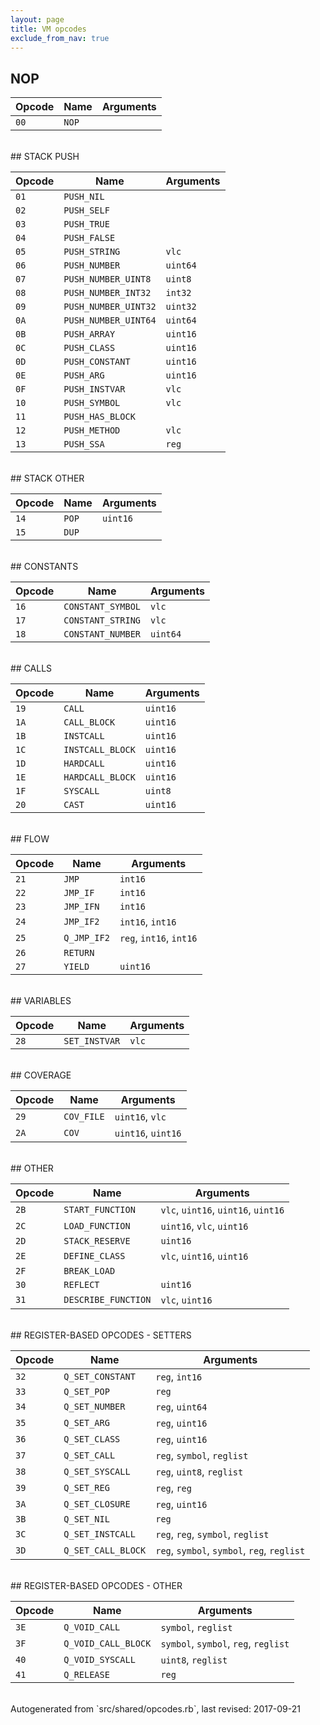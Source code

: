 ```yaml
---
layout: page
title: VM opcodes
exclude_from_nav: true
---
```


## NOP

|Opcode |Name    |Arguments|
|-------|--------|---------|
|`00`|`NOP`||

<br>
## STACK PUSH

|Opcode |Name    |Arguments|
|-------|--------|---------|
|`01`|`PUSH_NIL`||
|`02`|`PUSH_SELF`||
|`03`|`PUSH_TRUE`||
|`04`|`PUSH_FALSE`||
|`05`|`PUSH_STRING`|`vlc`|
|`06`|`PUSH_NUMBER`|`uint64`|
|`07`|`PUSH_NUMBER_UINT8`|`uint8`|
|`08`|`PUSH_NUMBER_INT32`|`int32`|
|`09`|`PUSH_NUMBER_UINT32`|`uint32`|
|`0A`|`PUSH_NUMBER_UINT64`|`uint64`|
|`0B`|`PUSH_ARRAY`|`uint16`|
|`0C`|`PUSH_CLASS`|`uint16`|
|`0D`|`PUSH_CONSTANT`|`uint16`|
|`0E`|`PUSH_ARG`|`uint16`|
|`0F`|`PUSH_INSTVAR`|`vlc`|
|`10`|`PUSH_SYMBOL`|`vlc`|
|`11`|`PUSH_HAS_BLOCK`||
|`12`|`PUSH_METHOD`|`vlc`|
|`13`|`PUSH_SSA`|`reg`|

<br>
## STACK OTHER

|Opcode |Name    |Arguments|
|-------|--------|---------|
|`14`|`POP`|`uint16`|
|`15`|`DUP`||

<br>
## CONSTANTS

|Opcode |Name    |Arguments|
|-------|--------|---------|
|`16`|`CONSTANT_SYMBOL`|`vlc`|
|`17`|`CONSTANT_STRING`|`vlc`|
|`18`|`CONSTANT_NUMBER`|`uint64`|

<br>
## CALLS

|Opcode |Name    |Arguments|
|-------|--------|---------|
|`19`|`CALL`|`uint16`|
|`1A`|`CALL_BLOCK`|`uint16`|
|`1B`|`INSTCALL`|`uint16`|
|`1C`|`INSTCALL_BLOCK`|`uint16`|
|`1D`|`HARDCALL`|`uint16`|
|`1E`|`HARDCALL_BLOCK`|`uint16`|
|`1F`|`SYSCALL`|`uint8`|
|`20`|`CAST`|`uint16`|

<br>
## FLOW

|Opcode |Name    |Arguments|
|-------|--------|---------|
|`21`|`JMP`|`int16`|
|`22`|`JMP_IF`|`int16`|
|`23`|`JMP_IFN`|`int16`|
|`24`|`JMP_IF2`|`int16`, `int16`|
|`25`|`Q_JMP_IF2`|`reg`, `int16`, `int16`|
|`26`|`RETURN`||
|`27`|`YIELD`|`uint16`|

<br>
## VARIABLES

|Opcode |Name    |Arguments|
|-------|--------|---------|
|`28`|`SET_INSTVAR`|`vlc`|

<br>
## COVERAGE

|Opcode |Name    |Arguments|
|-------|--------|---------|
|`29`|`COV_FILE`|`uint16`, `vlc`|
|`2A`|`COV`|`uint16`, `uint16`|

<br>
## OTHER

|Opcode |Name    |Arguments|
|-------|--------|---------|
|`2B`|`START_FUNCTION`|`vlc`, `uint16`, `uint16`, `uint16`|
|`2C`|`LOAD_FUNCTION`|`uint16`, `vlc`, `uint16`|
|`2D`|`STACK_RESERVE`|`uint16`|
|`2E`|`DEFINE_CLASS`|`vlc`, `uint16`, `uint16`|
|`2F`|`BREAK_LOAD`||
|`30`|`REFLECT`|`uint16`|
|`31`|`DESCRIBE_FUNCTION`|`vlc`, `uint16`|

<br>
## REGISTER-BASED OPCODES - SETTERS

|Opcode |Name    |Arguments|
|-------|--------|---------|
|`32`|`Q_SET_CONSTANT`|`reg`, `int16`|
|`33`|`Q_SET_POP`|`reg`|
|`34`|`Q_SET_NUMBER`|`reg`, `uint64`|
|`35`|`Q_SET_ARG`|`reg`, `uint16`|
|`36`|`Q_SET_CLASS`|`reg`, `uint16`|
|`37`|`Q_SET_CALL`|`reg`, `symbol`, `reglist`|
|`38`|`Q_SET_SYSCALL`|`reg`, `uint8`, `reglist`|
|`39`|`Q_SET_REG`|`reg`, `reg`|
|`3A`|`Q_SET_CLOSURE`|`reg`, `uint16`|
|`3B`|`Q_SET_NIL`|`reg`|
|`3C`|`Q_SET_INSTCALL`|`reg`, `reg`, `symbol`, `reglist`|
|`3D`|`Q_SET_CALL_BLOCK`|`reg`, `symbol`, `symbol`, `reg`, `reglist`|

<br>
## REGISTER-BASED OPCODES - OTHER

|Opcode |Name    |Arguments|
|-------|--------|---------|
|`3E`|`Q_VOID_CALL`|`symbol`, `reglist`|
|`3F`|`Q_VOID_CALL_BLOCK`|`symbol`, `symbol`, `reg`, `reglist`|
|`40`|`Q_VOID_SYSCALL`|`uint8`, `reglist`|
|`41`|`Q_RELEASE`|`reg`|

<br>
Autogenerated from `src/shared/opcodes.rb`, last revised: 2017-09-21
